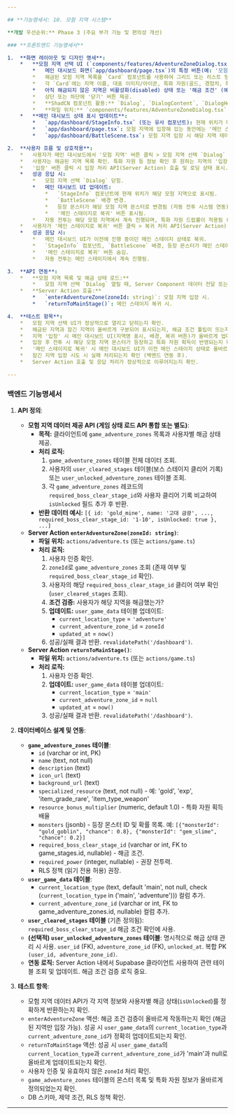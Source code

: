```yaml
---

## **기능명세서: 10. 모험 지역 시스템**

**개발 우선순위:** Phase 3 (주요 부가 기능 및 편의성 개선)

### **프론트엔드 기능명세서**

1.  **화면 레이아웃 및 디자인 명세**:
    *   **모험 지역 선택 UI (`components/features/AdventureZoneDialog.tsx`)**:
        *   메인 대시보드 화면(`app/dashboard/page.tsx`)의 특정 버튼(예: '모험 지역') 클릭 시 열리는 `Dialog` 형태의 UI.
        *   해금된 모험 지역 목록을 `Card` 컴포넌트를 사용하여 그리드 또는 리스트 형태로 표시.
        *   각 `Card`에는 지역 이름, 대표 이미지/아이콘, 특화 자원(골드, 경험치, 특정 아이템 등 - `Badge` 활용), 권장 전투력(선택적), '입장' 버튼 표시.
        *   아직 해금되지 않은 지역은 비활성화(disabled) 상태 또는 '해금 조건' (예: "월드 1 보스 클리어") 툴팁(`Tooltip`) 표시.
        *   상단 또는 하단에 '닫기' 버튼 제공.
        *   **ShadCN 컴포넌트 활용:** `Dialog`, `DialogContent`, `DialogHeader`, `DialogTitle`, `DialogFooter`, `Card`, `CardHeader`, `CardTitle`, `CardDescription`, `CardContent`, `CardFooter`, `Button`, `Badge`, `Tooltip`, `ScrollArea`.
        *   **파일 위치:** `components/features/AdventureZoneDialog.tsx`.
    *   **메인 대시보드 상태 표시 업데이트**:
        *   `app/dashboard/StageInfo.tsx` (또는 유사 컴포넌트): 현재 위치가 메인 스테이지인지, 특정 모험 지역인지 텍스트로 구분하여 표시 (예: "모험 지역: 고대 금광").
        *   `app/dashboard/page.tsx`: 모험 지역에 입장해 있는 동안에는 '메인 스테이지로 복귀' 버튼 표시. (ShadCN `Button`)
        *   `app/dashboard/BattleScene.tsx`: 모험 지역 입장 시 해당 지역 테마에 맞는 배경 이미지로 변경.

2.  **사용자 흐름 및 상호작용**:
    *   사용자가 메인 대시보드에서 '모험 지역' 버튼 클릭 > 모험 지역 선택 `Dialog` 열림.
    *   사용자는 해금된 지역 목록 확인. 특화 자원 등 정보 확인 후 원하는 지역의 '입장' 버튼 클릭.
    *   '입장' 버튼 클릭 시 입장 처리 API(Server Action) 호출 및 로딩 상태 표시.
    *   성공 응답 시:
        *   모험 지역 선택 `Dialog` 닫힘.
        *   메인 대시보드 UI 업데이트:
            *   `StageInfo` 컴포넌트에 현재 위치가 해당 모험 지역으로 표시됨.
            *   `BattleScene` 배경 변경.
            *   등장 몬스터가 해당 모험 지역 몬스터로 변경됨 (자동 전투 시스템 연동).
            *   '메인 스테이지로 복귀' 버튼 표시됨.
        *   자동 전투는 해당 모험 지역에서 계속 진행되며, 특화 자원 드랍률이 적용됨 (기능 2, 3 연동).
    *   사용자가 '메인 스테이지로 복귀' 버튼 클릭 > 복귀 처리 API(Server Action) 호출 및 로딩 상태 표시.
    *   성공 응답 시:
        *   메인 대시보드 UI가 이전에 진행 중이던 메인 스테이지 상태로 복귀.
        *   `StageInfo` 컴포넌트, `BattleScene` 배경, 등장 몬스터가 메인 스테이지 기준으로 변경됨.
        *   '메인 스테이지로 복귀' 버튼 숨김.
        *   자동 전투는 메인 스테이지에서 계속 진행됨.

3.  **API 연동**:
    *   **모험 지역 목록 및 해금 상태 로드:**
        *   모험 지역 선택 `Dialog` 열릴 때, Server Component 데이터 전달 또는 Client Component 내 `useEffect`에서 Supabase 클라이언트를 사용하여 `game_adventure_zones` 및 `user_unlocked_adventure_zones` (또는 `user_cleared_stages` 참조) 데이터 fetch. 해금 조건(클리어한 보스 스테이지 ID 등) 비교하여 상태 결정.
    *   **Server Action 호출:**
        *   `enterAdventureZone(zoneId: string)`: 모험 지역 입장 시.
        *   `returnToMainStage()`: 메인 스테이지 복귀 시.

4.  **테스트 항목**:
    *   모험 지역 선택 UI가 정상적으로 열리고 닫히는지 확인.
    *   해금된 지역과 잠긴 지역이 올바르게 구분되어 표시되는지, 해금 조건 툴팁이 뜨는지 확인.
    *   지역 '입장' 시 메인 대시보드 UI(지역명 표시, 배경, 복귀 버튼)가 올바르게 업데이트되는지 확인.
    *   입장 후 전투 시 해당 모험 지역 몬스터가 등장하고 특화 자원 획득이 반영되는지 확인 (기능 2, 3 연동 후).
    *   '메인 스테이지로 복귀' 시 메인 대시보드 UI가 이전 메인 스테이지 상태로 올바르게 복구되는지 확인.
    *   잠긴 지역 입장 시도 시 실패 처리되는지 확인 (백엔드 연동 후).
    *   Server Action 호출 및 응답 처리가 정상적으로 이루어지는지 확인.

---
```


### **백엔드 기능명세서**

1.  **API 정의**:
    *   **모험 지역 데이터 제공 API (게임 상태 로드 API 통합 또는 별도)**:
        *   **목적:** 클라이언트에 `game_adventure_zones` 목록과 사용자별 해금 상태 제공.
        *   **처리 로직:**
            1.  `game_adventure_zones` 테이블 전체 데이터 조회.
            2.  사용자의 `user_cleared_stages` 테이블(보스 스테이지 클리어 기록) 또는 `user_unlocked_adventure_zones` 테이블 조회.
            3.  각 `game_adventure_zones` 레코드의 `required_boss_clear_stage_id`와 사용자 클리어 기록 비교하여 `isUnlocked` 필드 추가 후 반환.
        *   **반환 데이터 예시:** `[{ id: 'gold_mine', name: '고대 금광', ..., required_boss_clear_stage_id: '1-10', isUnlocked: true }, ...]`
    *   **Server Action `enterAdventureZone(zoneId: string)`**:
        *   **파일 위치:** `actions/adventure.ts` (또는 `actions/game.ts`)
        *   **처리 로직:**
            1.  사용자 인증 확인.
            2.  `zoneId`로 `game_adventure_zones` 조회 (존재 여부 및 `required_boss_clear_stage_id` 확인).
            3.  사용자의 해당 `required_boss_clear_stage_id` 클리어 여부 확인 (`user_cleared_stages` 조회).
            4.  **조건 검증:** 사용자가 해당 지역을 해금했는가?
            5.  **업데이트:** `user_game_data` 테이블 업데이트:
                *   `current_location_type` = `'adventure'`
                *   `current_adventure_zone_id` = `zoneId`
                *   `updated_at` = `now()`
            6.  성공/실패 결과 반환. `revalidatePath('/dashboard')`.
    *   **Server Action `returnToMainStage()`**:
        *   **파일 위치:** `actions/adventure.ts` (또는 `actions/game.ts`)
        *   **처리 로직:**
            1.  사용자 인증 확인.
            2.  **업데이트:** `user_game_data` 테이블 업데이트:
                *   `current_location_type` = `'main'`
                *   `current_adventure_zone_id` = `null`
                *   `updated_at` = `now()`
            3.  성공/실패 결과 반환. `revalidatePath('/dashboard')`.

2.  **데이터베이스 설계 및 연동**:
    *   **`game_adventure_zones` 테이블**:
        *   `id` (varchar or int, PK)
        *   `name` (text, not null)
        *   `description` (text)
        *   `icon_url` (text)
        *   `background_url` (text)
        *   `specialized_resource` (text, not null) - 예: 'gold', 'exp', 'item_grade_rare', 'item_type_weapon'
        *   `resource_bonus_multiplier` (numeric, default 1.0) - 특화 자원 획득 배율
        *   `monsters` (jsonb) - 등장 몬스터 ID 및 확률 목록. 예: `[{"monsterId": "gold_goblin", "chance": 0.8}, {"monsterId": "gem_slime", "chance": 0.2}]`
        *   `required_boss_clear_stage_id` (varchar or int, FK to game_stages.id, nullable) - 해금 조건.
        *   `required_power` (integer, nullable) - 권장 전투력.
        *   RLS 정책 (읽기 전용 허용) 권장.
    *   **`user_game_data` 테이블**:
        *   `current_location_type` (text, default 'main', not null, check (`current_location_type` in ('main', 'adventure'))) 컬럼 추가.
        *   `current_adventure_zone_id` (varchar or int, FK to game_adventure_zones.id, nullable) 컬럼 추가.
    *   **`user_cleared_stages` 테이블** (기존 정의됨): `required_boss_clear_stage_id` 해금 조건 확인에 사용.
    *   **(선택적) `user_unlocked_adventure_zones` 테이블**: 명시적으로 해금 상태 관리 시 사용. `user_id` (FK), `adventure_zone_id` (FK), `unlocked_at`. 복합 PK `(user_id, adventure_zone_id)`.
    *   **연동 로직:** Server Action 내에서 Supabase 클라이언트 사용하여 관련 테이블 조회 및 업데이트. 해금 조건 검증 로직 중요.

3.  **테스트 항목**:
    *   모험 지역 데이터 API가 각 지역 정보와 사용자별 해금 상태(`isUnlocked`)를 정확하게 반환하는지 확인.
    *   `enterAdventureZone` 액션: 해금 조건 검증이 올바르게 작동하는지 확인 (해금된 지역만 입장 가능). 성공 시 `user_game_data`의 `current_location_type`과 `current_adventure_zone_id`가 정확히 업데이트되는지 확인.
    *   `returnToMainStage` 액션: 성공 시 `user_game_data`의 `current_location_type`과 `current_adventure_zone_id`가 'main'과 null로 올바르게 업데이트되는지 확인.
    *   사용자 인증 및 유효하지 않은 `zoneId` 처리 확인.
    *   `game_adventure_zones` 테이블의 몬스터 목록 및 특화 자원 정보가 올바르게 정의되었는지 확인.
    *   DB 스키마, 제약 조건, RLS 정책 확인.

---
